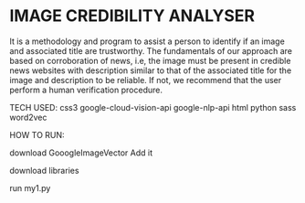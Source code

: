# IMAGE CREDIBILITY ANALYSER

It is a methodology and program to assist a person to identify if an image and associated title are trustworthy. The fundamentals of our approach are based on corroboration of news, i.e, the image must be present in credible news websites with description similar to that of the associated title for the image and description to be reliable. If not, we recommend that the user perform a human verification procedure.

TECH USED:
css3
google-cloud-vision-api
google-nlp-api
html
python
sass
word2vec

HOW TO RUN:

download GooogleImageVector Add it

download libraries

run my1.py
